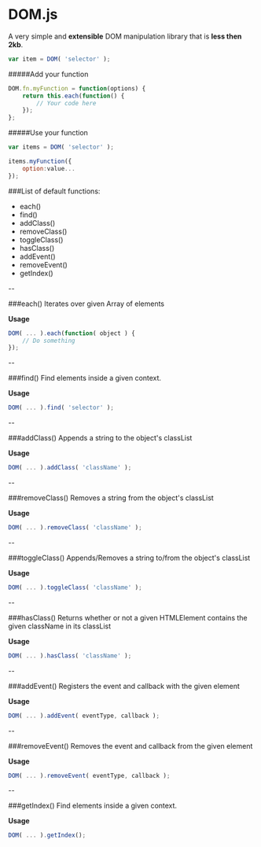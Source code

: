 # DOM.js
A very simple and **extensible** DOM manipulation library that is **less then 2kb**.

```javascript
var item = DOM( 'selector' );
```

#####Add your function
```javascript
DOM.fn.myFunction = function(options) {
	return this.each(function() {
		// Your code here
	});
};
```

#####Use your function
```javascript
var items = DOM( 'selector' );

items.myFunction({
    option:value...
});
```

###List of default functions:
- each()
- find()
- addClass()
- removeClass()
- toggleClass()
- hasClass()
- addEvent()
- removeEvent()
- getIndex()


--


###each()
Iterates over given Array of elements

**Usage**
```javascript
DOM( ... ).each(function( object ) {
    // Do something
});
```


--


###find()
Find elements inside a given context.

**Usage**
```javascript
DOM( ... ).find( 'selector' );
```


--


###addClass()
Appends a string to the object's classList

**Usage**
```javascript
DOM( ... ).addClass( 'className' );
```


--


###removeClass()
Removes a string from the object's classList

**Usage**
```javascript
DOM( ... ).removeClass( 'className' );
```


--


###toggleClass()
Appends/Removes a string to/from the object's classList

**Usage**
```javascript
DOM( ... ).toggleClass( 'className' );
```


--


###hasClass()
Returns whether or not a given HTMLElement contains the given className in its classList

**Usage**
```javascript
DOM( ... ).hasClass( 'className' );
```


--


###addEvent()
Registers the event and callback with the given element

**Usage**
```javascript
DOM( ... ).addEvent( eventType, callback );
```


--


###removeEvent()
Removes the event and callback from the given element

**Usage**
```javascript
DOM( ... ).removeEvent( eventType, callback );
```


--


###getIndex()
Find elements inside a given context.

**Usage**
```javascript
DOM( ... ).getIndex();
```
